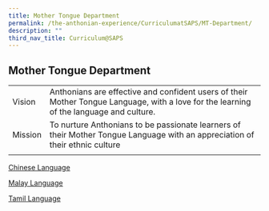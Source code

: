 ```yaml
---
title: Mother Tongue Department
permalink: /the-anthonian-experience/CurriculumatSAPS/MT-Department/
description: ""
third_nav_title: Curriculum@SAPS
---
```

## Mother Tongue Department

|  |  | 
| -------- | -------- | 
Vision |  Anthonians are effective and confident users of their Mother Tongue Language, with a love for the learning of the language and culture.  | 
Mission |  To nurture Anthonians to be passionate learners of their Mother Tongue Language with an appreciation of their ethnic culture
|  |  | 


[Chinese Language ](https://staging.d1z3a7hqoofu2f.amplifyapp.com/the-anthonian-experience/CurriculumatSAPS/Chinese-Language/)

[Malay Language ](https://staging.d1z3a7hqoofu2f.amplifyapp.com/the-anthonian-experience/CurriculumatSAPS/Malay-Language/)

[Tamil Language ](https://staging.d1z3a7hqoofu2f.amplifyapp.com/the-anthonian-experience/CurriculumatSAPS/Tamil-Language/)